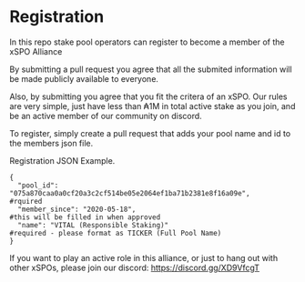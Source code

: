 # Registration

In this repo stake pool operators can register to become a member of the xSPO Alliance

By submitting a pull request you agree that all the submited information will be made publicly available to everyone.

Also, by submitting you agree that you fit the critera of an xSPO.  Our rules are very simple, just have less than ₳1M in total active stake as you join, and be an active member of our community on discord.

To register, simply create a pull request that adds your pool name and id to the members json file.

Registration JSON Example.

```
{
  "pool_id": "075a870caa0a0cf20a3c2cf514be05e2064ef1ba71b2381e8f16a09e",    #rquired
  "member_since": "2020-05-18",                                             #this will be filled in when approved
  "name": "VITAL (Responsible Staking)"                                     #required - please format as TICKER (Full Pool Name)
}
```

If you want to play an active role in this alliance, or just to hang out with other xSPOs, please join our discord:
https://discord.gg/XD9VfcgT
